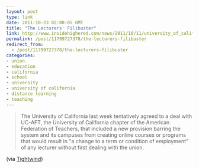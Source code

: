 ```yaml
---
layout: post
type: link
date: 2011-10-23 02:00:05 GMT
title: "The Lecturers' Filibuster"
link: http://www.insidehighered.com/news/2011/10/11/university_of_california_lecturers_union_says_it_can_block_online_programs
permalink: /post/11799727378/the-lecturers-filibuster
redirect_from: 
  - /post/11799727378/the-lecturers-filibuster
categories:
- union
- education
- california
- school
- university
- university of california
- distance learning
- teaching
---
```

<blockquote>The University of California last week tentatively agreed to a deal with UC-AFT, the University of California chapter of the American Federation of Teachers, that included a new provision barring the system and its campuses from creating online courses or programs that would result in "a change to a term or condition of employment" of any lecturer without first dealing with the union.</blockquote>
<p>(via <a href="http://tightwind.net/2011/10/california-and-teachers-union-move-education-into-the-future/">Tightwind</a>)</p>